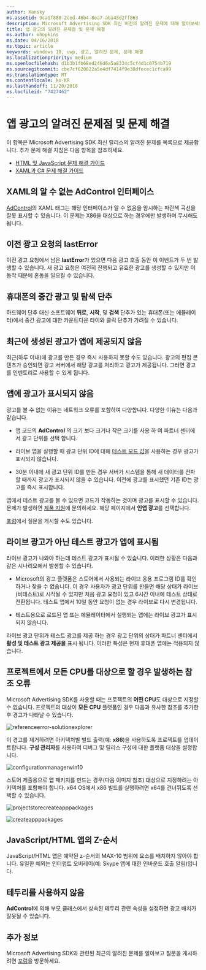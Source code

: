 ```yaml
---
author: Xansky
ms.assetid: 9ca1f880-2ced-46b4-8ea7-aba43d2ff863
description: Microsoft Advertising SDK 최신 버전의 알려진 문제에 대해 알아보세요.
title: 앱 광고의 알려진 문제점 및 문제 해결
ms.author: mhopkins
ms.date: 04/16/2018
ms.topic: article
keywords: windows 10, uwp, 광고, 알려진 문제, 문제 해결
ms.localizationpriority: medium
ms.openlocfilehash: d1b3b1fb68ed246d6a5a8334c5cf4d1c0754b719
ms.sourcegitcommit: cbe7cf620622a5e4df7414f9e38dfecec1cfca99
ms.translationtype: MT
ms.contentlocale: ko-KR
ms.lasthandoff: 11/20/2018
ms.locfileid: "7427462"
---
```

# <a name="known-issues-and-troubleshooting-for-ads-in-apps"></a>앱 광고의 알려진 문제점 및 문제 해결

이 항목은 Microsoft Advertising SDK 최신 릴리스의 알려진 문제를 목록으로 제공합니다. 추가 문제 해결 지침은 다음 항목을 참조하세요.

* [HTML 및 JavaScript 문제 해결 가이드](html-and-javascript-troubleshooting-guide.md)
* [XAML과 C# 문제 해결 가이드](xaml-and-c-troubleshooting-guide.md)

## <a name="adcontrol-interface-unknown-in-xaml"></a>XAML의 알 수 없는 AdControl 인터페이스

[AdControl](https://docs.microsoft.com/uwp/api/microsoft.advertising.winrt.ui.adcontrol)의 XAML 태그는 해당 인터페이스가 알 수 없음을 암시하는 파란색 곡선을 잘못 표시할 수 있습니다. 이 문제는 X86을 대상으로 하는 경우에만 발생하며 무시해도 됩니다.

## <a name="lasterror-from-previous-ad-request"></a>이전 광고 요청의 lastError

이전 광고 요청에서 남은 **lastError**가 있으면 다음 광고 호출 동안 이 이벤트가 두 번 발생할 수 있습니다. 새 광고 요청은 여전히 진행되고 유효한 광고를 생성할 수 있지만 이 동작 때문에 혼동을 일으킬 수 있습니다.

## <a name="interstitial-ads-and-navigation-buttons-on-phones"></a>휴대폰의 중간 광고 및 탐색 단추

하드웨어 단추 대신 소프트웨어 **뒤로**, **시작**, 및 **검색** 단추가 있는 휴대폰(또는 에뮬레이터)에서 중간 광고에 대한 카운트다운 타이와 클릭 단추가 가려질 수 있습니다.

## <a name="recently-created-ads-are-not-being-served-to-your-app"></a>최근에 생성된 광고가 앱에 제공되지 않음

최근(하루 이내)에 광고를 만든 경우 즉시 사용하지 못할 수도 있습니다. 광고의 편집 콘텐츠가 승인되면 광고 서버에서 해당 광고를 처리하고 광고가 제공됩니다. 그러면 광고를 인벤토리로 사용할 수 있게 됩니다.

## <a name="no-ads-are-shown-in-your-app"></a>앱에 광고가 표시되지 않음

광고를 볼 수 없는 이유는 네트워크 오류를 포함하여 다양합니다. 다양한 이유는 다음과 같습니다.

* 앱 코드의 **AdControl** 의 크기 보다 크거나 작은 크기를 사용 하 여 파트너 센터에서 광고 단위를 선택 합니다.

* 라이브 앱을 실행할 때 광고 단위 ID에 대해 [테스트 모드 값](set-up-ad-units-in-your-app.md#test-ad-units)을 사용하는 경우 광고가 표시되지 않습니다.

* 30분 이내에 새 광고 단위 ID를 만든 경우 서버가 시스템을 통해 새 데이터를 전파할 때까지 광고가 표시되지 않을 수 있습니다. 이전에 광고를 표시했던 기존 ID는 광고를 즉시 표시합니다.

앱에서 테스트 광고를 볼 수 있으면 코드가 작동하는 것이며 광고를 표시할 수 있습니다. 문제가 발생하면 [제품 지원](https://developer.microsoft.com/en-us/windows/support)에 문의하세요. 해당 페이지에서 **인앱 광고**를 선택합니다.

[포럼](http://go.microsoft.com/fwlink/p/?LinkId=401266)에서 질문을 게시할 수도 있습니다.

## <a name="test-ads-are-showing-in-your-app-instead-of-live-ads"></a>라이브 광고가 아닌 테스트 광고가 앱에 표시됨

라이브 광고가 나와야 하는데 테스트 광고가 표시될 수 있습니다. 이러한 상황은 다음과 같은 시나리오에서 발생할 수 있습니다.

* Microsoft의 광고 플랫폼은 스토어에서 사용되는 라이브 응용 프로그램 ID를 확인하거나 찾을 수 없습니다. 이 경우 사용자가 광고 단위를 만들면 해당 상태가 라이브(비테스트)로 시작될 수 있지만 처음 광고 요청이 있고 6시간 이내에 테스트 상태로 전환됩니다. 테스트 앱에서 10일 동안 요청이 없는 경우 라이브로 다시 변경됩니다.

* 테스트용으로 로드된 앱 또는 에뮬레이터에서 실행되는 앱에는 라이브 광고가 표시되지 않습니다.

라이브 광고 단위가 테스트 광고를 제공 하는 경우 광고 단위의 상태가 파트너 센터에서 **활성 및 테스트 광고 제공을** 표시 됩니다. 이러한 특성은 현재 휴대폰 앱에는 적용되지 않습니다.


<span id="reference_errors"/>

## <a name="reference-errors-caused-by-targeting-any-cpu-in-your-project"></a>프로젝트에서 모든 CPU를 대상으로 할 경우 발생하는 참조 오류

Microsoft Advertising SDK를 사용할 때는 프로젝트의 **어떤 CPU**도 대상으로 지정할 수 없습니다. 프로젝트의 대상이 **모든 CPU** 플랫폼인 경우 다음과 유사한 참조를 추가한 후 경고가 나타날 수 있습니다.

![referenceerror\-solutionexplorer](images/13-19629921-023c-42ec-b8f5-bc0b63d5a191.jpg)

이 경고를 제거하려면 아키텍처별 빌드 출력(예: **x86**)을 사용하도록 프로젝트를 업데이트합니다. **구성 관리자**를 사용하여 디버그 및 릴리스 구성에 대한 플랫폼 대상을 설정합니다.

![configurationmanagerwin10](images/13-87074274-c10d-4dbd-9a06-453b7184f8de.png)

스토어 제출용으로 앱 패키지를 만드는 경우(다음 이미지 참조) 대상으로 지정하려는 아키텍처를 포함해야 합니다. x64 OS에서 x86 빌드를 실행하려면 x64를 건너뛰도록 선택할 수 있습니다.

![projectstorecreateapppackages](images/13-a99b05a4-8917-4c53-822e-2548fadf828a.png)

![createapppackages](images/13-16280cb1-a838-42b9-9256-eac7f33f5603.png)

## <a name="z-order-in-javascripthtml-apps"></a>JavaScript/HTML 앱의 Z-순서

JavaScript/HTML 앱은 예약된 z-순서의 MAX-10 범위에 요소를 배치하지 않아야 합니다. 유일한 예외는 인터럽트 오버레이(예: Skype 앱에 대한 인바운드 호출 알림)입니다.

<span id="bkmk-ui"/>

## <a name="do-not-use-borders"></a>테두리를 사용하지 않음

**AdControl**에 의해 부모 클래스에서 상속된 테두리 관련 속성을 설정하면 광고 배치가 잘못될 수 있습니다.

## <a name="more-information"></a>추가 정보

Microsoft Advertising SDK와 관련된 최근의 알려진 문제를 알아보고 질문을 게시하려면 [포럼](http://go.microsoft.com/fwlink/p/?LinkId=401266)을 방문하세요.

 

 
